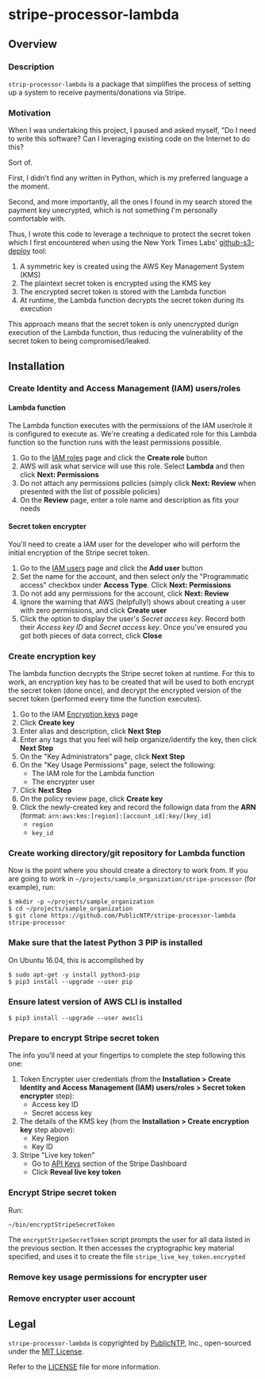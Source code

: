# stripe-processor-lambda

## Overview

### Description

`strip-processor-lambda` is a package that simplifies the process of 
setting up a system to receive payments/donations via Stripe.

### Motivation

When I was undertaking this project, I paused and asked myself, 
"Do I need to write this software? Can I leveraging existing code
on the Internet to do this? 

Sort of.

First, I didn't find any written in Python, which is my preferred
language a the moment.

Second, and more importantly, all the ones I found in my search 
stored the payment key unecrypted, which is not something I'm 
personally comfortable with. 

Thus, I wrote this code to leverage a technique to protect the
secret token which I first encountered when using the 
New York Times Labs' [github-s3-deploy](https://github.com/nytlabs/github-s3-deploy) 
tool:

1. A symmetric key is created using the AWS Key Management System (KMS) 
2. The plaintext secret token is encrypted using the KMS key
3. The encrypted secret token is stored with the Lambda function
4. At runtime, the Lambda function decrypts the secret token during its
execution

This approach means that the secret token is only unencrypted 
durign execution of the Lambda function, thus reducing the 
vulnerability of the secret token to being compromised/leaked.

## Installation

### Create Identity and Access Management (IAM) users/roles

#### Lambda function

The Lambda function executes with the permissions of the IAM user/role
it is configured to execute as. We're creating a dedicated role for this
Lambda function so the function runs with the least permissions possible.

1. Go to the [IAM roles](https://console.aws.amazon.com/iam/home#/roles) page
and click the **Create role** button
2. AWS will ask what service will use this role. Select **Lambda** and then 
click **Next: Permissions**
3. Do not attach any permissions policies (simply click **Next: Review** when 
presented with the list of possible policies)
4. On the **Review** page, enter a role name and description as fits your
needs


#### Secret token encrypter

You'll need to create a IAM user for the developer who will perform the initial
encryption of the Stripe secret token.

1. Go to the [IAM users](https://console.aws.amazon.com/iam/home#/users) page
and click the **Add user** button
2. Set the name for the account, and then select _only_ the "Programmatic access"
checkbox under **Access Type**. Click **Next: Permissions**
3. Do not add any permissions for the account, click **Next: Review**
4. Ignore the warning that AWS (helpfully!) shows about creating a user with zero 
permissions, and click **Create user**
5. Click the option to display the user's _Secret access key_. Record both their
_Access key ID_ and _Secret access key_. Once you've ensured you got both pieces
of data correct, click **Close**


### Create encryption key

The lambda function decrypts the Stripe secret token at runtime. For this to 
work, an encryption key has to be created that will be used to both encrypt
the secret token (done once), and decrypt the encrypted version of the secret
token (performed every time the function executes).

1. Go to the IAM [Encryption keys](https://console.aws.amazon.com/iam/home#/encryptionKeys/)
page
2. Click **Create key**
3. Enter alias and description, click **Next Step**
4. Enter any tags that you feel will help organize/identify the key, then click **Next Step**
5. On the "Key Administrators" page, click **Next Step**
6. On the "Key Usage Permissions" page, select the following:
    * The IAM role for the Lambda function 
    * The encrypter user 
7. Click **Next Step**
8. On the policy review page, click **Create key**
9. Click the newly-created key and record the followign data from the **ARN** (format: 
`arn:aws:kms:[region]:[account_id]:key/[key_id]`
    * `region`
    * `key_id`

### Create working directory/git repository for Lambda function

Now is the point where you should create a directory to work from. 
If you are going to work in `~/projects/sample_organization/stripe-processor` (for example),
run:

```Shell
$ mkdir -p ~/projects/sample_organization
$ cd ~/projects/sample_organization
$ git clone https://github.com/PublicNTP/stripe-processor-lambda stripe-processor
```

### Make sure that the latest Python 3 PIP is installed

On Ubuntu 16.04, this is accomplished by 
```Shell
$ sudo apt-get -y install python3-pip
$ pip3 install --upgrade --user pip
```

### Ensure latest version of AWS CLI is installed

``` Shell
$ pip3 install --upgrade --user awscli
```

### Prepare to encrypt Stripe secret token 

The info you'll need at your fingertips to complete the step following this one:

1. Token Encrypter user credentials (from the **Installation > Create 
Identity and Access Management (IAM) users/roles > Secret token encrypter** step):
    * Access key ID
    * Secret access key
2. The details of the KMS key (from the 
**Installation > Create encryption key** step above):
    * Key Region
    * Key ID
3. Stripe "Live key token"
    * Go to [API Keys](https://dashboard.stripe.com/account/apikeys) section of the Stripe Dashboard
    * Click **Reveal live key token**

### Encrypt Stripe secret token

Run:

``` Shell
~/bin/encryptStripeSecretToken
```

The `encryptStripeSecretToken` script prompts the user for all data listed in the 
previous section. It then accesses the cryptographic key material specified, and uses
it to create the file `stripe_live_key_token.encrypted`

### Remove key usage permissions for encrypter user

### Remove encrypter user account



## Legal

`stripe-processor-lambda` is copyrighted by [PublicNTP](https://publicntp.org), Inc., 
open-sourced under the [MIT License](https://en.wikipedia.org/wiki/MIT_License). 

Refer to the
[LICENSE](https://github.com/PublicNTP/stripe-processor-lambda/blob/master/LICENSE) 
file for more information.
